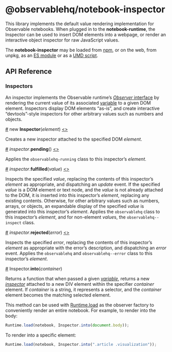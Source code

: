 # @observablehq/notebook-inspector

This library implements the default value rendering implementation for Observable notebooks. When plugged in to the **notebook-runtime**, the Inspector can be used to insert DOM elements into a webpage, or render an interactive object inspector for raw JavaScript values.

The **notebook-inspector** may be loaded from [npm](https://www.npmjs.com/package/@observablehq/notebook-inspector), or on the web, from unpkg, as an [ES module](https://unpkg.com/@observablehq/notebook-inspector?module) or as a [UMD script](https://unpkg.com/@observablehq/notebook-inspector/dist/notebook-inspector.umd.js).

## API Reference

### Inspectors

An inspector implements the Observable runtime’s [*Observer* interface](https://github.com/observablehq/notebook-runtime/blob/master/README.md#observers) by rendering the current value of its associated [variable](https://github.com/observablehq/notebook-runtime/blob/master/README.md#variables) to a given DOM element. Inspectors display DOM elements “as-is”, and create interactive “devtools”-style inspectors for other arbitrary values such as numbers and objects.

<a href="#Inspector" name="Inspector">#</a> new **Inspector**(*element*) [<>](https://github.com/observablehq/notebook-inspector/blob/master/src/index.js "Source")

Creates a new inspector attached to the specified DOM *element*.

<a href="#inspector_pending" name="inspector_pending">#</a> *inspector*.**pending**() [<>](https://github.com/observablehq/notebook-inspector/blob/master/src/index.js "Source")

Applies the `observablehq-running` class to this inspector’s *element*.

<a href="#inspector_fulfilled" name="inspector_fulfilled">#</a> *inspector*.**fulfilled**(*value*) [<>](https://github.com/observablehq/notebook-inspector/blob/master/src/index.js "Source")

Inspects the specified *value*, replacing the contents of this inspector’s *element* as appropriate, and dispatching an *update* event. If the specified *value* is a DOM element or text node, and the *value* is not already attached to the DOM, it is inserted into this inspector’s *element*, replacing any existing contents. Otherwise, for other arbitrary values such as numbers, arrays, or objects, an expandable display of the specified *value* is generated into this inspector’s *element*. Applies the `observablehq` class to this inspector’s *element*, and for non-element *value*s, the `observablehq--inspect` class.

<a href="#inspector_rejected" name="inspector_rejected">#</a> *inspector*.**rejected**(*error*) [<>](https://github.com/observablehq/notebook-inspector/blob/master/src/index.js "Source")

Inspects the specified *error*, replacing the contents of this inspector’s *element* as appropriate with the error’s description, and dispatching an *error* event. Applies the `observablehq` and `observablehq--error` class to this inspector’s *element*.

<a href="#inspector_into" name="inspector_into">#</a> Inspector.**into**(*container*)

Returns a function that when passed a given [*variable*](https://github.com/observablehq/notebook-runtime/blob/master/README.md#variables), returns a new [*inspector*](#inspectors) attached to a new DIV element within the specifier *container* element. If *container* is a string, it represents a selector, and the *container* element becomes the matching selected element.

This method can be used with [Runtime.load](https://github.com/observablehq/notebook-runtime/blob/master/README.md#Runtime_load) as the observer factory to conveniently render an entire notebook. For example, to render into the body:

```js
Runtime.load(notebook, Inspector.into(document.body));
```

To render into a specific element:

```js
Runtime.load(notebook, Inspector.into(".article .visualization"));
```
